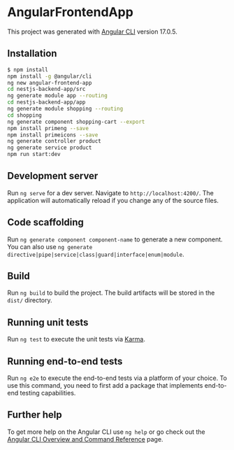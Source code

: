 # AngularFrontendApp

This project was generated with [Angular CLI](https://github.com/angular/angular-cli) version 17.0.5.

## Installation

```bash
$ npm install
npm install -g @angular/cli
ng new angular-frontend-app
cd nestjs-backend-app/src
ng generate module app --routing 
cd nestjs-backend-app/app
ng generate module shopping --routing 
cd shopping 
ng generate component shopping-cart --export
npm install primeng --save
npm install primeicons --save
ng generate controller product
ng generate service product
npm run start:dev
```

## Development server

Run `ng serve` for a dev server. Navigate to `http://localhost:4200/`. The application will automatically reload if you change any of the source files.

## Code scaffolding

Run `ng generate component component-name` to generate a new component. You can also use `ng generate directive|pipe|service|class|guard|interface|enum|module`.

## Build

Run `ng build` to build the project. The build artifacts will be stored in the `dist/` directory.

## Running unit tests

Run `ng test` to execute the unit tests via [Karma](https://karma-runner.github.io).

## Running end-to-end tests

Run `ng e2e` to execute the end-to-end tests via a platform of your choice. To use this command, you need to first add a package that implements end-to-end testing capabilities.

## Further help

To get more help on the Angular CLI use `ng help` or go check out the [Angular CLI Overview and Command Reference](https://angular.io/cli) page.
